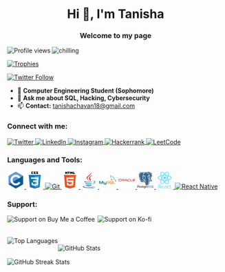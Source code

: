 
<h1 align="center">Hi 👋, I'm Tanisha</h1>
<h3 align="center">Welcome to my page</h3>

<img align="right" alt="chilling" width="400" src="https://tenor.com/view/work-computer-gif-9810614">

<p align="left"> 
    <img src="https://komarev.com/ghpvc/?username=tanisha0708&label=Profile%20views&color=0e75b6&style=flat" alt="Profile views" />
</p>

<p align="left">
    <a href="https://github.com/ryo-ma/github-profile-trophy">
        <img src="https://github-profile-trophy.vercel.app/?username=tanisha0708" alt="Trophies" />
    </a>
</p>

<p align="left">
    <a href="https://twitter.com/tanisha33354532" target="blank">
        <img src="https://img.shields.io/twitter/follow/tanisha33354532?logo=twitter&style=for-the-badge" alt="Twitter Follow" />
    </a>
</p>

- 🌱 **Computer Engineering Student (Sophomore)**
- 💬 **Ask me about SQL, Hacking, Cybersecurity**
- 📫 **Contact:** tanishachavan18@gmail.com

<h3 align="left">Connect with me:</h3>
<p align="left">
    <a href="https://twitter.com/tanisha33354532" target="blank">
        <img align="center" src="https://raw.githubusercontent.com/rahuldkjain/github-profile-readme-generator/master/src/images/icons/Social/twitter.svg" alt="Twitter" height="30" width="40" />
    </a>
    <a href="https://linkedin.com/in/tanisha-chavan-74660b298" target="blank">
        <img align="center" src="https://raw.githubusercontent.com/rahuldkjain/github-profile-readme-generator/master/src/images/icons/Social/linked-in-alt.svg" alt="LinkedIn" height="30" width="40" />
    </a>
    <a href="https://instagram.com/tanish_a.07" target="blank">
        <img align="center" src="https://raw.githubusercontent.com/rahuldkjain/github-profile-readme-generator/master/src/images/icons/Social/instagram.svg" alt="Instagram" height="30" width="40" />
    </a>
    <a href="https://www.hackerrank.com/tanishachavan18" target="blank">
        <img align="center" src="https://raw.githubusercontent.com/rahuldkjain/github-profile-readme-generator/master/src/images/icons/Social/hackerrank.svg" alt="Hackerrank" height="30" width="40" />
    </a>
    <a href="https://www.leetcode.com/tan_isha0708" target="blank">
        <img align="center" src="https://raw.githubusercontent.com/rahuldkjain/github-profile-readme-generator/master/src/images/icons/Social/leet-code.svg" alt="LeetCode" height="30" width="40" />
    </a>
</p>

<h3 align="left">Languages and Tools:</h3>
<p align="left">
    <a href="https://www.cprogramming.com/" target="_blank" rel="noreferrer">
        <img src="https://raw.githubusercontent.com/devicons/devicon/master/icons/c/c-original.svg" alt="C" width="40" height="40" />
    </a>
    <a href="https://www.w3schools.com/css/" target="_blank" rel="noreferrer">
        <img src="https://raw.githubusercontent.com/devicons/devicon/master/icons/css3/css3-original-wordmark.svg" alt="CSS3" width="40" height="40" />
    </a>
    <a href="https://git-scm.com/" target="_blank" rel="noreferrer">
        <img src="https://www.vectorlogo.zone/logos/git-scm/git-scm-icon.svg" alt="Git" width="40" height="40" />
    </a>
    <a href="https://www.w3.org/html/" target="_blank" rel="noreferrer">
        <img src="https://raw.githubusercontent.com/devicons/devicon/master/icons/html5/html5-original-wordmark.svg" alt="HTML5" width="40" height="40" />
    </a>
    <a href="https://www.java.com" target="_blank" rel="noreferrer">
        <img src="https://raw.githubusercontent.com/devicons/devicon/master/icons/java/java-original.svg" alt="Java" width="40" height="40" />
    </a>
    <a href="https://www.mysql.com/" target="_blank" rel="noreferrer">
        <img src="https://raw.githubusercontent.com/devicons/devicon/master/icons/mysql/mysql-original-wordmark.svg" alt="MySQL" width="40" height="40" />
    </a>
    <a href="https://www.oracle.com/" target="_blank" rel="noreferrer">
        <img src="https://raw.githubusercontent.com/devicons/devicon/master/icons/oracle/oracle-original.svg" alt="Oracle" width="40" height="40" />
    </a>
    <a href="https://www.postgresql.org" target="_blank" rel="noreferrer">
        <img src="https://raw.githubusercontent.com/devicons/devicon/master/icons/postgresql/postgresql-original-wordmark.svg" alt="PostgreSQL" width="40" height="40" />
    </a>
    <a href="https://reactjs.org/" target="_blank" rel="noreferrer">
        <img src="https://raw.githubusercontent.com/devicons/devicon/master/icons/react/react-original-wordmark.svg" alt="React" width="40" height="40" />
    </a>
    <a href="https://reactnative.dev/" target="_blank" rel="noreferrer">
        <img src="https://reactnative.dev/img/header_logo.svg" alt="React Native" width="40" height="40" />
    </a>
</p>

<h3 align="left">Support:</h3>
<p>
    <a href="https://www.buymeacoffee.com/coffee code n chill">
        <img align="left" src="https://cdn.buymeacoffee.com/buttons/v2/default-yellow.png" height="50" width="210" alt="Support on Buy Me a Coffee" />
    </a>
    <a href="https://ko-fi.com/coffee!=sleep">
        <img align="left" src="https://cdn.ko-fi.com/cdn/kofi3.png?v=3" height="50" width="210" alt="Support on Ko-fi" />
    </a>
</p>
<br><br>

<p>
    <img align="left" src="https://github-readme-stats.vercel.app/api/top-langs?username=tanisha0708&show_icons=true&locale=en&layout=compact" alt="Top Languages" />
</p>

<p>&nbsp;
    <img align="center" src="https://github-readme-stats.vercel.app/api?username=tanisha0708&show_icons=true&locale=en" alt="GitHub Stats" />
</p>

<p>
    <img align="center" src="https://github-readme-streak-stats.herokuapp.com/?user=tanisha0708&" alt="GitHub Streak Stats" />
</p>
